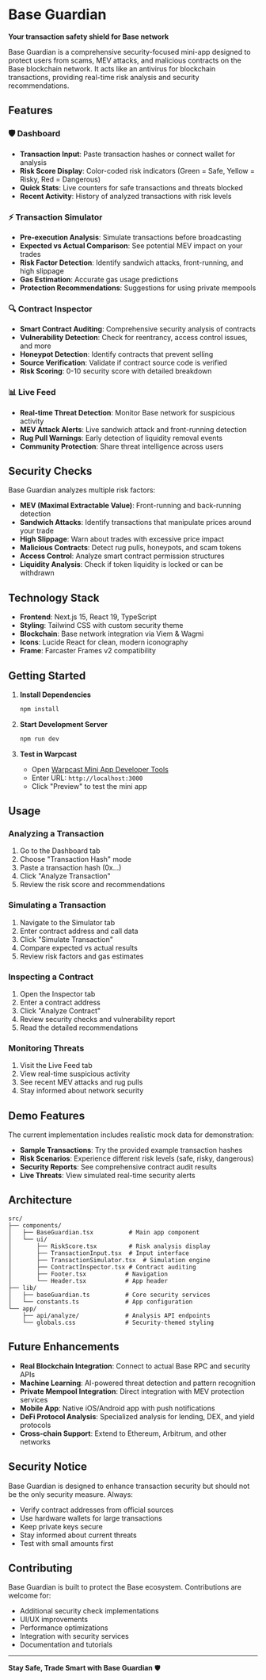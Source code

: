 # Base Guardian

**Your transaction safety shield for Base network**

Base Guardian is a comprehensive security-focused mini-app designed to protect users from scams, MEV attacks, and malicious contracts on the Base blockchain network. It acts like an antivirus for blockchain transactions, providing real-time risk analysis and security recommendations.

## Features

### 🛡️ Dashboard
- **Transaction Input**: Paste transaction hashes or connect wallet for analysis
- **Risk Score Display**: Color-coded risk indicators (Green = Safe, Yellow = Risky, Red = Dangerous)
- **Quick Stats**: Live counters for safe transactions and threats blocked
- **Recent Activity**: History of analyzed transactions with risk levels

### ⚡ Transaction Simulator
- **Pre-execution Analysis**: Simulate transactions before broadcasting
- **Expected vs Actual Comparison**: See potential MEV impact on your trades
- **Risk Factor Detection**: Identify sandwich attacks, front-running, and high slippage
- **Gas Estimation**: Accurate gas usage predictions
- **Protection Recommendations**: Suggestions for using private mempools

### 🔍 Contract Inspector
- **Smart Contract Auditing**: Comprehensive security analysis of contracts
- **Vulnerability Detection**: Check for reentrancy, access control issues, and more
- **Honeypot Detection**: Identify contracts that prevent selling
- **Source Verification**: Validate if contract source code is verified
- **Risk Scoring**: 0-10 security score with detailed breakdown

### 📊 Live Feed
- **Real-time Threat Detection**: Monitor Base network for suspicious activity
- **MEV Attack Alerts**: Live sandwich attack and front-running detection
- **Rug Pull Warnings**: Early detection of liquidity removal events
- **Community Protection**: Share threat intelligence across users

## Security Checks

Base Guardian analyzes multiple risk factors:

- **MEV (Maximal Extractable Value)**: Front-running and back-running detection
- **Sandwich Attacks**: Identify transactions that manipulate prices around your trade
- **High Slippage**: Warn about trades with excessive price impact
- **Malicious Contracts**: Detect rug pulls, honeypots, and scam tokens
- **Access Control**: Analyze smart contract permission structures
- **Liquidity Analysis**: Check if token liquidity is locked or can be withdrawn

## Technology Stack

- **Frontend**: Next.js 15, React 19, TypeScript
- **Styling**: Tailwind CSS with custom security theme
- **Blockchain**: Base network integration via Viem & Wagmi
- **Icons**: Lucide React for clean, modern iconography
- **Frame**: Farcaster Frames v2 compatibility

## Getting Started

1. **Install Dependencies**
   ```bash
   npm install
   ```

2. **Start Development Server**
   ```bash
   npm run dev
   ```

3. **Test in Warpcast**
   - Open [Warpcast Mini App Developer Tools](https://warpcast.com/~/developers)
   - Enter URL: `http://localhost:3000`
   - Click "Preview" to test the mini app

## Usage

### Analyzing a Transaction
1. Go to the Dashboard tab
2. Choose "Transaction Hash" mode
3. Paste a transaction hash (0x...)
4. Click "Analyze Transaction"
5. Review the risk score and recommendations

### Simulating a Transaction
1. Navigate to the Simulator tab
2. Enter contract address and call data
3. Click "Simulate Transaction"
4. Compare expected vs actual results
5. Review risk factors and gas estimates

### Inspecting a Contract
1. Open the Inspector tab
2. Enter a contract address
3. Click "Analyze Contract"
4. Review security checks and vulnerability report
5. Read the detailed recommendations

### Monitoring Threats
1. Visit the Live Feed tab
2. View real-time suspicious activity
3. See recent MEV attacks and rug pulls
4. Stay informed about network security

## Demo Features

The current implementation includes realistic mock data for demonstration:

- **Sample Transactions**: Try the provided example transaction hashes
- **Risk Scenarios**: Experience different risk levels (safe, risky, dangerous)
- **Security Reports**: See comprehensive contract audit results
- **Live Threats**: View simulated real-time security alerts

## Architecture

```
src/
├── components/
│   ├── BaseGuardian.tsx          # Main app component
│   └── ui/
│       ├── RiskScore.tsx         # Risk analysis display
│       ├── TransactionInput.tsx  # Input interface
│       ├── TransactionSimulator.tsx  # Simulation engine
│       ├── ContractInspector.tsx # Contract auditing
│       ├── Footer.tsx           # Navigation
│       └── Header.tsx           # App header
├── lib/
│   ├── baseGuardian.ts          # Core security services
│   └── constants.ts             # App configuration
└── app/
    ├── api/analyze/             # Analysis API endpoints
    └── globals.css              # Security-themed styling
```

## Future Enhancements

- **Real Blockchain Integration**: Connect to actual Base RPC and security APIs
- **Machine Learning**: AI-powered threat detection and pattern recognition
- **Private Mempool Integration**: Direct integration with MEV protection services
- **Mobile App**: Native iOS/Android app with push notifications
- **DeFi Protocol Analysis**: Specialized analysis for lending, DEX, and yield protocols
- **Cross-chain Support**: Extend to Ethereum, Arbitrum, and other networks

## Security Notice

Base Guardian is designed to enhance transaction security but should not be the only security measure. Always:
- Verify contract addresses from official sources
- Use hardware wallets for large transactions
- Keep private keys secure
- Stay informed about current threats
- Test with small amounts first

## Contributing

Base Guardian is built to protect the Base ecosystem. Contributions are welcome for:
- Additional security check implementations
- UI/UX improvements
- Performance optimizations
- Integration with security services
- Documentation and tutorials

---

**Stay Safe, Trade Smart with Base Guardian** 🛡️